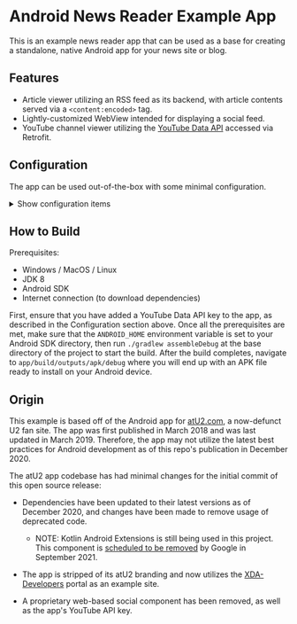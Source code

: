 # Android News Reader Example App

This is an example news reader app that can be used as a base for creating a standalone, native Android app for your news site or blog.

## Features

* Article viewer utilizing an RSS feed as its backend, with article contents served via a `<content:encoded>` tag.
* Lightly-customized WebView intended for displaying a social feed.
* YouTube channel viewer utilizing the [YouTube Data API](https://developers.google.com/youtube/v3/docs/) accessed via Retrofit.

## Configuration

The app can be used out-of-the-box with some minimal configuration.

<details>
<summary>Show configuration items</summary>

### Base domain for articles
This is the domain that your RSS feed is hosted on.

* Location: [Fragments.kt line 36](https://github.com/farmerbb/News-Reader-Example/blob/master/app/src/main/java/com/example/newsreader/Fragments.kt#L36)

### RSS feed path
Relative to the base domain specified above.  Use a leading slash for the path.

* Location: [Fragments.kt line 37](https://github.com/farmerbb/News-Reader-Example/blob/master/app/src/main/java/com/example/newsreader/Fragments.kt#L37)

### Social feed URL
URL for the social feed loaded inside of a WebView.  This example uses an HTML file located in the assets folder with a Twitter embed.

* Location: [SocialFragment.kt line 42](https://github.com/farmerbb/News-Reader-Example/blob/master/app/src/main/java/com/example/newsreader/SocialFragment.kt#L42)

### YouTube Data API key
This is required for the YouTube tab of the app to work.

* Location: [YouTubeViewModel.kt line 44](https://github.com/farmerbb/News-Reader-Example/blob/master/app/src/main/java/com/example/newsreader/YouTubeViewModel.kt#L44)

### YouTube channel ID
Channel ID to fetch YouTube video data from.

* Location: [YouTubeViewModel.kt line 41](https://github.com/farmerbb/News-Reader-Example/blob/master/app/src/main/java/com/example/newsreader/YouTubeViewModel.kt#L41)

### Intent handling
Basic intent handling is supported for your site's domain by adding it to the manifest as well as a spot inside MainActivity.

* Location: [AndroidManifest.xml lines 42&ndash;47](https://github.com/farmerbb/News-Reader-Example/blob/master/app/src/main/AndroidManifest.xml#L42-L47), [MainActivity line 154](https://github.com/farmerbb/News-Reader-Example/blob/master/app/src/main/java/com/example/newsreader/MainActivity.kt#L154)

</details>

## How to Build
Prerequisites:
* Windows / MacOS / Linux
* JDK 8
* Android SDK
* Internet connection (to download dependencies)

First, ensure that you have added a YouTube Data API key to the app, as described in the Configuration section above.  Once all the prerequisites are met, make sure that the `ANDROID_HOME` environment variable is set to your Android SDK directory, then run `./gradlew assembleDebug` at the base directory of the project to start the build. After the build completes, navigate to `app/build/outputs/apk/debug` where you will end up with an APK file ready to install on your Android device.

## Origin

This example is based off of the Android app for [atU2.com](https://www.atu2.com), a now-defunct U2 fan site.  The app was first published in March 2018 and was last updated in March 2019.  Therefore, the app may not utilize the latest best practices for Android development as of this repo's publication in December 2020.

The atU2 app codebase has had minimal changes for the initial commit of this open source release:
* Dependencies have been updated to their latest versions as of December 2020, and changes have been made to remove usage of deprecated code.
  * NOTE: Kotlin Android Extensions is still being used in this project. This component is [scheduled to be removed](https://android-developers.googleblog.com/2020/11/the-future-of-kotlin-android-extensions.html) by Google in September 2021.

* The app is stripped of its atU2 branding and now utilizes the [XDA-Developers](https://www.xda-developers.com) portal as an example site.
* A proprietary web-based social component has been removed, as well as the app's YouTube API key.
